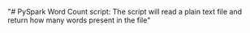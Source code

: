 "# PySpark Word Count script: The script will read a plain text file and return how many words present in the file" 

